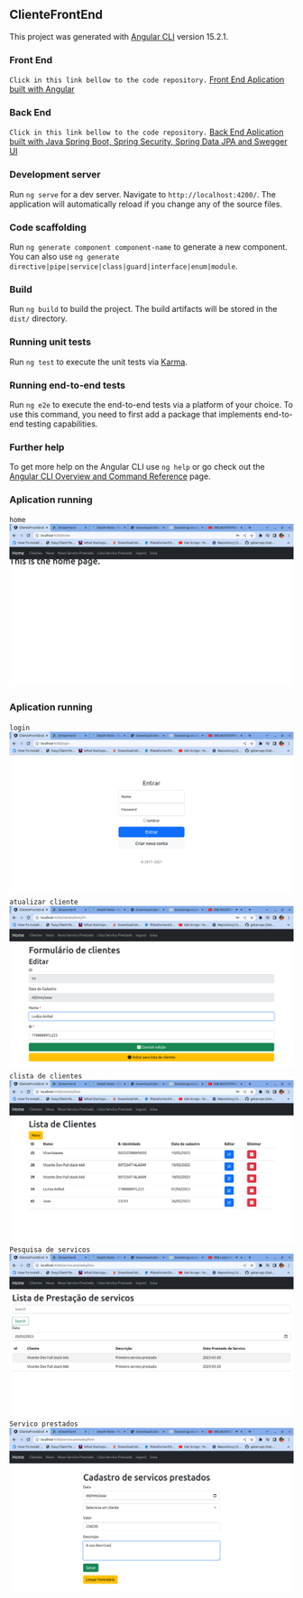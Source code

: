 ## ClienteFrontEnd

This project was generated with [Angular CLI](https://github.com/angular/angular-cli) version 15.2.1.

### Front End
`Click in this link bellow to the code repository.`
[Front End Aplication built with Angular](https://github.com/Vicente-jpro/cliente-front-end)

### Back End
`Click in this link bellow to the code repository.`
[Back End Aplication built with Java Spring Boot, Spring Security, Spring Data JPA and Swegger UI](https://github.com/Vicente-jpro/clientes-api)

### Development server

Run `ng serve` for a dev server. Navigate to `http://localhost:4200/`. The application will automatically reload if you change any of the source files.

### Code scaffolding

Run `ng generate component component-name` to generate a new component. You can also use `ng generate directive|pipe|service|class|guard|interface|enum|module`.

### Build

Run `ng build` to build the project. The build artifacts will be stored in the `dist/` directory.

### Running unit tests

Run `ng test` to execute the unit tests via [Karma](https://karma-runner.github.io).

### Running end-to-end tests

Run `ng e2e` to execute the end-to-end tests via a platform of your choice. To use this command, you need to first add a package that implements end-to-end testing capabilities.

### Further help

To get more help on the Angular CLI use `ng help` or go check out the [Angular CLI Overview and Command Reference](https://angular.io/cli) page.

### Aplication running

`home`
![alt text](https://github.com/Vicente-jpro/cliente-front-end/blob/master/src/assets/img-projects/home.png)

### Aplication running
`login`
![alt text](https://github.com/Vicente-jpro/cliente-front-end/blob/master/src/assets/img-projects/login.png)
`atualizar cliente`
![alt text](https://github.com/Vicente-jpro/cliente-front-end/blob/master/src/assets/img-projects/clientes-atualizar.png)
`clista de clientes`
![alt text](https://github.com/Vicente-jpro/cliente-front-end/blob/master/src/assets/img-projects/clientes-lista.png)
`Pesquisa de servicos`
![alt text](https://github.com/Vicente-jpro/cliente-front-end/blob/master/src/assets/img-projects/prestacao-servico-search.png)
`Servico prestados`
![alt text](https://github.com/Vicente-jpro/cliente-front-end/blob/master/src/assets/img-projects/servico-prestados-form-novo.png)
